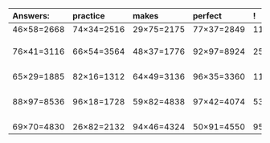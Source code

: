 | Answers: | practice | makes | perfect | ! |
| :--- | :--- | :--- | :--- | :--- |
| 46×58=2668 | 74×34=2516 | 29×75=2175 | 77×37=2849 | 11×78=858 | 
|   |   |   |   |   | 
|   |   |   |   |   | 
|   |   |   |   |   | 
| 76×41=3116 | 66×54=3564 | 48×37=1776 | 92×97=8924 | 25×77=1925 | 
|   |   |   |   |   | 
|   |   |   |   |   | 
|   |   |   |   |   | 
|   |   |   |   |   | 
| 65×29=1885 | 82×16=1312 | 64×49=3136 | 96×35=3360 | 11×46=506 | 
|   |   |   |   |   | 
|   |   |   |   |   | 
|   |   |   |   |   | 
|   |   |   |   |   | 
| 88×97=8536 | 96×18=1728 | 59×82=4838 | 97×42=4074 | 53×32=1696 | 
|   |   |   |   |   | 
|   |   |   |   |   | 
|   |   |   |   |   | 
|   |   |   |   |   | 
| 69×70=4830 | 26×82=2132 | 94×46=4324 | 50×91=4550 | 95×30=2850 | 
